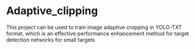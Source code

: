 # Adaptive_clipping
This project can be used to train image adaptive cropping in YOLO-TXT format, which is an effective performance enhancement method for target detection networks for small targets
